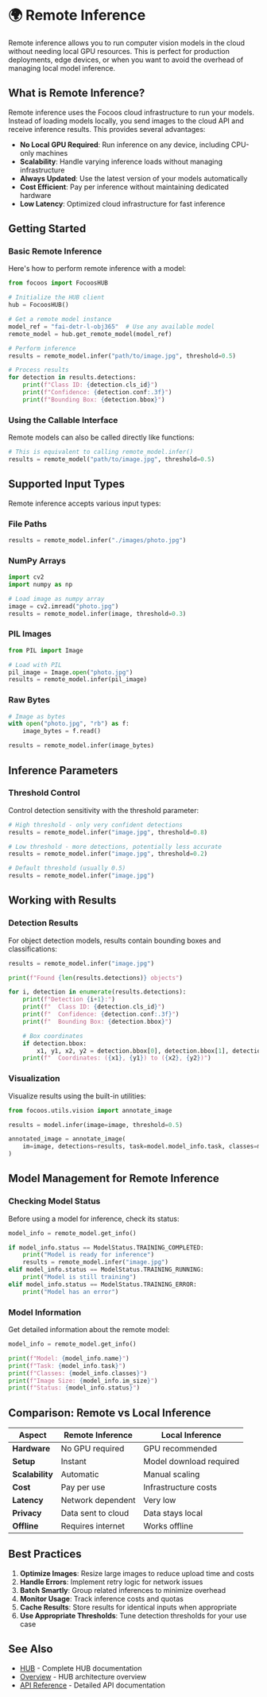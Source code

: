 # 🌍 Remote Inference

Remote inference allows you to run computer vision models in the cloud without needing local GPU resources. This is perfect for production deployments, edge devices, or when you want to avoid the overhead of managing local model inference.

## What is Remote Inference?

Remote inference uses the Focoos cloud infrastructure to run your models. Instead of loading models locally, you send images to the cloud API and receive inference results. This provides several advantages:

- **No Local GPU Required**: Run inference on any device, including CPU-only machines
- **Scalability**: Handle varying inference loads without managing infrastructure
- **Always Updated**: Use the latest version of your models automatically
- **Cost Efficient**: Pay per inference without maintaining dedicated hardware
- **Low Latency**: Optimized cloud infrastructure for fast inference

## Getting Started

### Basic Remote Inference

Here's how to perform remote inference with a model:

```python
from focoos import FocoosHUB

# Initialize the HUB client
hub = FocoosHUB()

# Get a remote model instance
model_ref = "fai-detr-l-obj365"  # Use any available model
remote_model = hub.get_remote_model(model_ref)

# Perform inference
results = remote_model.infer("path/to/image.jpg", threshold=0.5)

# Process results
for detection in results.detections:
    print(f"Class ID: {detection.cls_id}")
    print(f"Confidence: {detection.conf:.3f}")
    print(f"Bounding Box: {detection.bbox}")
```

### Using the Callable Interface

Remote models can also be called directly like functions:

```python
# This is equivalent to calling remote_model.infer()
results = remote_model("path/to/image.jpg", threshold=0.5)
```

## Supported Input Types

Remote inference accepts various input types:

### File Paths
```python
results = remote_model.infer("./images/photo.jpg")
```

### NumPy Arrays
```python
import cv2
import numpy as np

# Load image as numpy array
image = cv2.imread("photo.jpg")
results = remote_model.infer(image, threshold=0.3)
```

### PIL Images
```python
from PIL import Image

# Load with PIL
pil_image = Image.open("photo.jpg")
results = remote_model.infer(pil_image)
```

### Raw Bytes
```python
# Image as bytes
with open("photo.jpg", "rb") as f:
    image_bytes = f.read()

results = remote_model.infer(image_bytes)
```

## Inference Parameters

### Threshold Control

Control detection sensitivity with the threshold parameter:

```python
# High threshold - only very confident detections
results = remote_model.infer("image.jpg", threshold=0.8)

# Low threshold - more detections, potentially less accurate
results = remote_model.infer("image.jpg", threshold=0.2)

# Default threshold (usually 0.5)
results = remote_model.infer("image.jpg")
```

## Working with Results

### Detection Results

For object detection models, results contain bounding boxes and classifications:

```python
results = remote_model.infer("image.jpg")

print(f"Found {len(results.detections)} objects")

for i, detection in enumerate(results.detections):
    print(f"Detection {i+1}:")
    print(f"  Class ID: {detection.cls_id}")
    print(f"  Confidence: {detection.conf:.3f}")
    print(f"  Bounding Box: {detection.bbox}")

    # Box coordinates
    if detection.bbox:
        x1, y1, x2, y2 = detection.bbox[0], detection.bbox[1], detection.bbox[2], detection.bbox[3]
    print(f"  Coordinates: ({x1}, {y1}) to ({x2}, {y2})")
```

### Visualization

Visualize results using the built-in utilities:

```python
from focoos.utils.vision import annotate_image

results = model.infer(image=image, threshold=0.5)

annotated_image = annotate_image(
    im=image, detections=results, task=model.model_info.task, classes=model.model_info.classes
)
```

## Model Management for Remote Inference

### Checking Model Status

Before using a model for inference, check its status:

```python
model_info = remote_model.get_info()

if model_info.status == ModelStatus.TRAINING_COMPLETED:
    print("Model is ready for inference")
    results = remote_model.infer("image.jpg")
elif model_info.status == ModelStatus.TRAINING_RUNNING:
    print("Model is still training")
elif model_info.status == ModelStatus.TRAINING_ERROR:
    print("Model has an error")
```

### Model Information

Get detailed information about the remote model:

```python
model_info = remote_model.get_info()

print(f"Model: {model_info.name}")
print(f"Task: {model_info.task}")
print(f"Classes: {model_info.classes}")
print(f"Image Size: {model_info.im_size}")
print(f"Status: {model_info.status}")
```

## Comparison: Remote vs Local Inference

| Aspect | Remote Inference | Local Inference |
|--------|-----------------|-----------------|
| **Hardware** | No GPU required | GPU recommended |
| **Setup** | Instant | Model download required |
| **Scalability** | Automatic | Manual scaling |
| **Cost** | Pay per use | Infrastructure costs |
| **Latency** | Network dependent | Very low |
| **Privacy** | Data sent to cloud | Data stays local |
| **Offline** | Requires internet | Works offline |

## Best Practices

1. **Optimize Images**: Resize large images to reduce upload time and costs
2. **Handle Errors**: Implement retry logic for network issues
3. **Batch Smartly**: Group related inferences to minimize overhead
4. **Monitor Usage**: Track inference costs and quotas
5. **Cache Results**: Store results for identical inputs when appropriate
6. **Use Appropriate Thresholds**: Tune detection thresholds for your use case

## See Also

- [HUB](hub.md) - Complete HUB documentation
- [Overview](overview.md) - HUB architecture overview
- [API Reference](../api/hub.md) - Detailed API documentation

